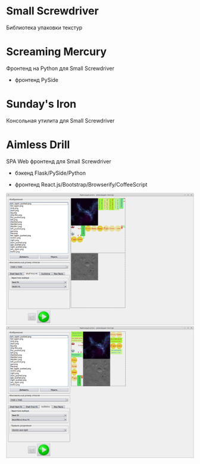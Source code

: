 # Small Screwdriver
Библиотека упаковки текстур

# Screaming Mercury
Фронтенд на Python для Small Screwdriver

* фронтенд PySide

# Sunday's Iron
Консольная утилита для Small Screwdriver

# Aimless Drill
SPA Web фронтенд для Small Screwdriver

* бэкенд Flask/PySide/Python

* фронтенд React.js/Bootstrap/Browserify/CoffeeScript

![Github Logo](/doc/1.png)
![Github Logo](/doc/2.png)

